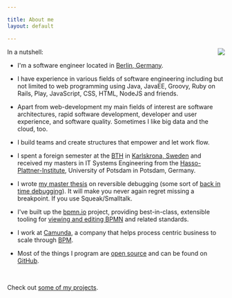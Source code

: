 ```yaml
---

title: About me
layout: default

---
```


<img class="img-bordered img-responsive" src="{{ assets }}/img/me.jpg" style="float:right; margin: 0 0 30px 30px" />

In a nutshell:

*   I'm a software engineer located in <a href="https://www.google.de/maps/place/Berlin">Berlin, Germany</a>.

*   I have experience in various fields of software engineering including but not limited to web programming using Java, JavaEE, Groovy, Ruby on Rails, Play, JavaScript, CSS, HTML, NodeJS and friends.

*   Apart from web-development my main fields of interest are software architectures, rapid software development, developer and user experience, and software quality. Sometimes I like big data and the cloud, too.

*   I build teams and create structures that empower and let work flow.

*   I spent a foreign semester at the [BTH](bth.se) in [Karlskrona, Sweden](http://maps.google.se/maps?f=q&source=s_q&hl=en&geocode=&q=karlskrona&sll=61.606396,21.225586&sspn=28.283373,93.076172&ie=UTF8&hq=&hnear=Karlskrona,+Blekinge&t=h&z=9) and received my masters in IT Systems Engineering from the [Hasso-Plattner-Institute](http://www.hpi.uni-potsdam.de), University of Potsdam in Potsdam, Germany.

*   I wrote [my master thesis](http://tech.lefedt.de/2012/9/master-thesis-finished) on reversible debugging (some sort of [back in time debugging](http://scg.unibe.ch/archive/papers/Lien08bBackInTimeDebugging.pdf)). It will make you never again regret missing a breakpoint. If you use Squeak/Smalltalk.

*   I've built up the [bpmn.io](https://bpmn.io/) project, providing best-in-class, extensible tooling for [viewing and editing BPMN](https://github.com/bpmn-io/bpmn-js) and related standards.

*   I work at [Camunda](http://www.camunda.com/), a company that helps process centric business to scale through [BPM](https://en.wikipedia.org/wiki/Business_process_management).

*   Most of the things I program are [open source](https://www.youtube.com/watch?v=a8fHgx9mE5U) and can be found on [GitHub](https://github.com/Nikku).

<br/>

Check out <a href="{{ relative('projects') }}">some of my projects</a>.
